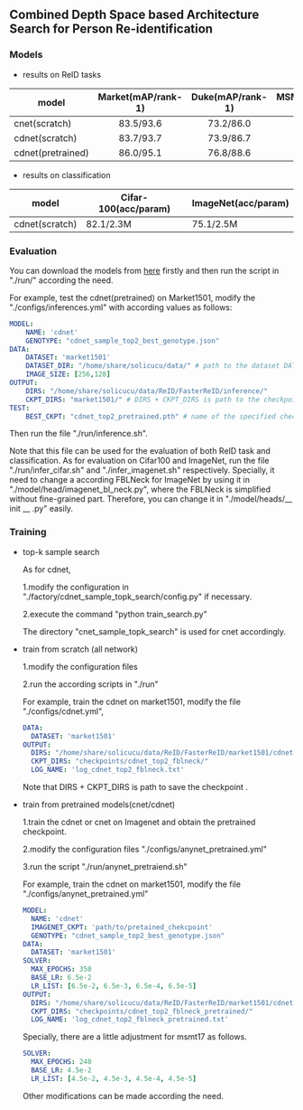 ## Combined Depth Space based Architecture Search for Person Re-identification

### Models

- results on ReID tasks

| model             | Market(mAP/rank-1) | Duke(mAP/rank-1) | MSMT17(mAP/rank-1) |
| ----------------- | :----------------: | :--------------: | :----------------: |
| cnet(scratch)     |     83.5/93.6      |    73.2/86.0     |     47.7/73.3      |
| cdnet(scratch)    |     83.7/93.7      |    73.9/86.7     |     48.5/73.7      |
| cdnet(pretrained) |     86.0/95.1      |    76.8/88.6     |     54.7/78.9      |

- results on classification 

| model          | Cifar-100(acc/param) | ImageNet(acc/param) |
| -------------- | -------------------- | ------------------- |
| cdnet(scratch) | 82.1/2.3M            | 75.1/2.5M           |

### Evaluation

You can download the models from [here](https://github.com/solicucu/models) firstly and then run the script in "./run/" according the need.

For example,  test the cdnet(pretrained) on Market1501, modify the "./configs/inferences.yml" with according values as follows:

```yaml
MODEL:
    NAME: 'cdnet'
    GENOTYPE: "cdnet_sample_top2_best_genotype.json"
DATA:
    DATASET: 'market1501'
    DATASET_DIR: "/home/share/solicucu/data/" # path to the dataset DATASET
    IMAGE_SIZE: [256,128]
OUTPUT:
    DIRS: "/home/share/solicucu/data/ReID/FasterReID/inference/"
    CKPT_DIRS: "market1501/" # DIRS + CKPT_DIRS is path to the checkpoint 
TEST:
    BEST_CKPT: "cdnet_top2_pretrained.pth" # name of the specified checkpoint
```

Then run the file "./run/inference.sh".

Note that this file can be used for the evaluation of both ReID task and classification. As for evaluation on Cifar100 and ImageNet,  run the file "./run/infer_cifar.sh" and "./infer_imagenet.sh" respectively. Specially, it need to change a according FBLNeck for ImageNet by using it in "./model/head/imagenet_bl_neck.py", where the FBLNeck is simplified without fine-grained part.  Therefore, you can change it in "./model/heads/__ init __ .py" easily.

### Training

- top-k sample search 

  As for cdnet,

  1.modify the configuration in "./factory/cdnet_sample_topk_search/config.py" if necessary.

  2.execute the command "python train_search.py"

  The directory "cnet_sample_topk_search" is used for cnet accordingly.

- train from scratch (all network)

  1.modify the configuration files 

  2.run the according scripts in "./run"

  For example,  train the cdnet on market1501, modify the file "./configs/cdnet.yml",

  ```yaml
  DATA:
    DATASET: 'market1501'
  OUTPUT:
    DIRS: "/home/share/solicucu/data/ReID/FasterReID/market1501/cdnet/"
    CKPT_DIRS: "checkpoints/cdnet_top2_fblneck/"
    LOG_NAME: 'log_cdnet_top2_fblneck.txt'
  ```

  Note that DIRS + CKPT_DIRS is path to save the checkpoint .

  

- train from pretrained models(cnet/cdnet)

  1.train the cdnet or cnet on Imagenet and  obtain the pretrained checkpoint.

  2.modify the configuration files "./configs/anynet_pretrained.yml"

  3.run the script "./run/anynet_pretraiend.sh"

  For example, train the cdnet on market1501, modify the file "./configs/anynet_pretrained.yml"

  ```yaml
  MODEL:
    NAME: 'cdnet'
    IMAGENET_CKPT: 'path/to/pretained_chekcpoint'
    GENOTYPE: "cdnet_sample_top2_best_genotype.json"
  DATA:
    DATASET: 'market1501'
  SOLVER:
    MAX_EPOCHS: 350
    BASE_LR: 6.5e-2
    LR_LIST: [6.5e-2, 6.5e-3, 6.5e-4, 6.5e-5]
  OUTPUT:
    DIRS: "/home/share/solicucu/data/ReID/FasterReID/market1501/cdnet/"
    CKPT_DIRS: "checkpoints/cdnet_top2_fblneck_pretrained/"
    LOG_NAME: 'log_cdnet_top2_fblneck_pretrained.txt'
  ```

  Specially, there are a little adjustment for msmt17 as follows.

  ```yaml
  SOLVER:
    MAX_EPOCHS: 240
    BASE_LR: 4.5e-2
    LR_LIST: [4.5e-2, 4.5e-3, 4.5e-4, 4.5e-5]
  ```

  Other modifications can be made according the need. 




